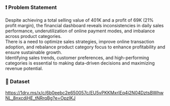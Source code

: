 ### ❗ Problem Statement

Despite achieving a total selling value of 401K and a profit of 69K (21% profit margin), the financial dashboard reveals inconsistencies in daily sales performance, underutilization of online payment modes, and imbalance across product categories.  
There is a need to optimize sales strategies, improve online transaction adoption, and rebalance product category focus to enhance profitability and ensure sustainable growth.  
Identifying sales trends, customer preferences, and high-performing categories is essential to making data-driven decisions and maximizing revenue potential.

### 📂 Dataset
https://1drv.ms/x/c/6b0eebc2e650057c/EU5vPKKMxrlEq4j2N04DztsBWhwNL_8nxcdjHE_tNRrqBg?e=OpzlKJ

